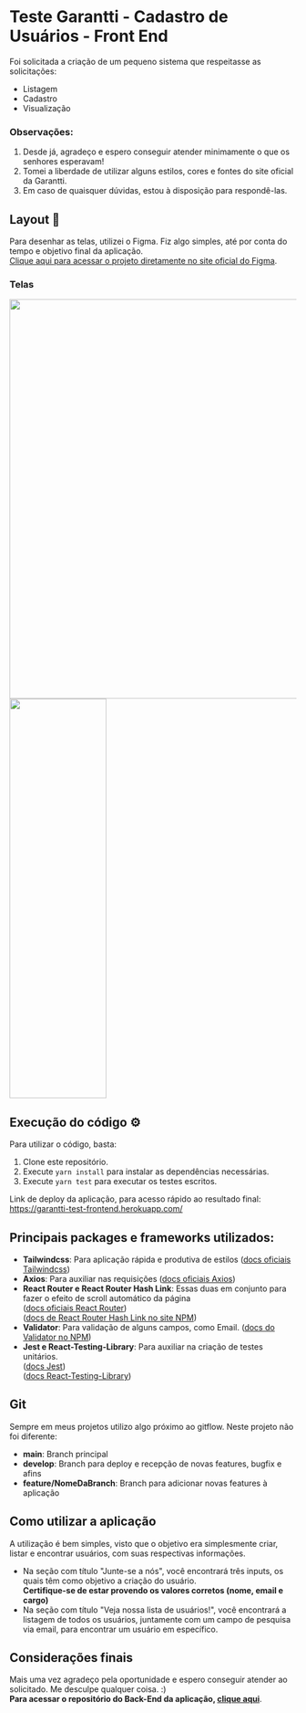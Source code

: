 # Teste Garantti - Cadastro de Usuários - **Front End**

Foi solicitada a criação de um pequeno sistema que respeitasse as solicitações:
- Listagem
- Cadastro
- Visualização

### Observações:

1. Desde já, agradeço e espero conseguir atender minimamente o que os senhores esperavam! <br/>
2. Tomei a liberdade de utilizar alguns estilos, cores e fontes do site oficial da Garantti. <br/>
3. Em caso de quaisquer dúvidas, estou à disposição para respondê-las. <br/>

## Layout 🎨
Para desenhar as telas, utilizei o Figma. Fiz algo simples, até por conta do tempo e objetivo final da aplicação. <br/> [Clique aqui para acessar o projeto diretamente no site oficial do Figma](https://www.figma.com/file/pVItIZoX1L22LxudOciAof/garantti?node-id=0%3A1).

### Telas
<div>
  <img src="https://user-images.githubusercontent.com/86886134/155739915-8abd5037-e20e-4b07-bcef-05260fa719ca.png"  width="590" height="700" />
<img src="https://user-images.githubusercontent.com/86886134/155739507-c5fff2ca-2179-44bc-a90e-c9f2d8eb9884.png"  width="170" height="700" />
  </div>
  

## Execução do código :gear:

Para utilizar o código, basta:
1. Clone este repositório.
2. Execute `` yarn install `` para instalar as dependências necessárias.
3. Execute `` yarn test `` para executar os testes escritos.

Link de deploy da aplicação, para acesso rápido ao resultado final: https://garantti-test-frontend.herokuapp.com/

## Principais packages e frameworks utilizados:
-  **Tailwindcss**: Para aplicação rápida e produtiva de estilos ([docs oficiais Tailwindcss](https://tailwindcss.com/))
-  **Axios**: Para auxiliar nas requisições ([docs oficiais Axios](https://axios-http.com/docs/intro))
-  **React Router e React Router Hash Link**: Essas duas em conjunto para fazer o efeito de scroll automático da página <br/> ([docs oficiais React Router](https://v5.reactrouter.com/web/guides/quick-start)) <br/> ([docs de React Router Hash Link no site NPM](https://www.npmjs.com/package/react-router-hash-link))
-  **Validator**: Para validação de alguns campos, como Email. ([docs do Validator no NPM](https://www.npmjs.com/package/validator))
-  **Jest e React-Testing-Library**: Para auxiliar na criação de testes unitários. <br/> ([docs Jest](https://jestjs.io/pt-BR/docs/getting-started)) <br/> ([docs React-Testing-Library](https://testing-library.com/docs/))

## Git
 Sempre em meus projetos utilizo algo próximo ao gitflow. Neste projeto não foi diferente:
 - **main**: Branch principal
 - **develop**: Branch para deploy e recepção de novas features, bugfix e afins
 - **feature/NomeDaBranch**: Branch para adicionar novas features à aplicação 

## Como utilizar a aplicação 
A utilização é bem simples, visto que o objetivo era simplesmente criar, listar e encontrar usuários, com suas respectivas informações.
- Na seção com título "Junte-se a nós", você encontrará três inputs, os quais têm como objetivo a criação do usuário. <br/> **Certifique-se de estar provendo os valores corretos (nome, email e cargo)**
- Na seção com título "Veja nossa lista de usuários!", você encontrará a listagem de todos os usuários, juntamente com um campo de pesquisa via email, para encontrar um usuário em específico.

## Considerações finais
Mais uma vez agradeço pela oportunidade e espero conseguir atender ao solicitado. Me desculpe qualquer coisa. :) <br/>
**Para acessar o repositório do Back-End da aplicação, [clique aqui](https://github.com/DiasBriel/garantti-teste-backend)**.
